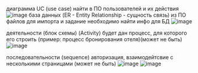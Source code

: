 диаграмма
UC (use case) найти в ПО пользователей и их действия
![image](https://github.com/alyysadeleva/EXAM/assets/153218337/c3d0ced5-2118-4767-a6b5-fa6856256ead)
база данных (ER - Entity Relationship - сущность связь) из ПО файлов для импорта и задание необходимо найти инфо для БД
![image](https://github.com/alyysadeleva/EXAM/assets/153218337/64b1c6bf-16b9-47cb-be70-f8484adde73a)

деятельности (блок схемы) (Activity) будет дан процесс, для которого его строить (пример: процесс бронирования отеля)(может не быть)
![image](https://github.com/alyysadeleva/EXAM/assets/153218337/1a4483d3-330e-427f-a416-d72d11b6c2e0)

последовательности (sequence) авторизация, взаимодейтсвие с несколькими страницами (может не быть)
![image](https://github.com/alyysadeleva/EXAM/assets/153218337/3fa52a08-0ca9-46b8-a76f-c6016cb33268)
![image](https://github.com/alyysadeleva/EXAM/assets/153218337/9cb96018-7378-4707-9211-fd3e63d5dc91)
